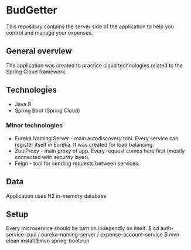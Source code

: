 # BudGetter
This repository contains the server side of the application to help you control and manage your expenses.  

## General overview
The application was created to practice cloud technologies related to the Spring Cloud framework.  

## Technologies
* Java 8
* Spring Boot (Spring Cloud)

### Minor technologies
* Eureka Naming Server - main autodiscovery tool. Every service can register itself in Eureka. It was created for load balancing.  
* ZuulProxy - main proxy of app. Every request comes here first (mostly connected with security layer).  
* Feign - tool for sending requests between services.  

## Data
Application uses H2 in-memory database 

## Setup
Every microservice should be turn on independly on itself.
$ cd auth-service-zuul / eureka-naming-server / expense-account-service
$ mvn clean install
$mvn spring-boot:run
